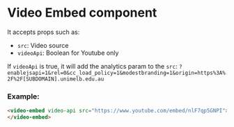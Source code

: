 # Video Embed component

It accepts props such as:

- `src`: Video source
- `videoApi`: Boolean for Youtube only

If `videoApi` is true, it will add the analytics param to the `src`: `?enablejsapi=1&rel=0&cc_load_policy=1&modestbranding=1&origin=https%3A%2F%2F[SUBDOMAIN].unimelb.edu.au`

### Example:

```html
<video-embed video-api src="https://www.youtube.com/embed/nlF7qp5GNPI">
</video-embed>
```
